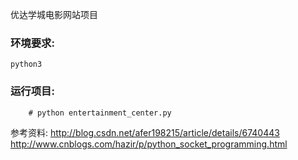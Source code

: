 优达学城电影网站项目

### 环境要求:
	python3

### 运行项目:
```shell
	# python entertainment_center.py

```

参考资料:
http://blog.csdn.net/afer198215/article/details/6740443
http://www.cnblogs.com/hazir/p/python_socket_programming.html
